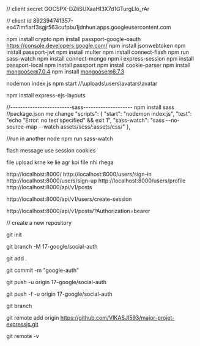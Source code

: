 // client secret
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

// client id
892394741357-eo47imfiarf3sgjr563cufpbu1jdnhun.apps.googleusercontent.com


npm install crypto
npm install passport-google-oauth
https://console.developers.google.com/
npm install jsonwebtoken
npm install passport-jwt
npm install multer
npm install connect-flash
npm run sass-watch
npm install connect-mongo
npm i express-session
npm install passport-local
npm install passport
npm install cookie-parser
npm install mongoose@7.0.4
npm install mongoose@6.7.3

nodemon index.js
npm start
//\uploads\\users\\avatars\\avatar

npm install express-ejs-layouts

//-------------------------sass--------------------
npm install sass
//package.json me change
"scripts": {
"start": "nodemon index.js",
"test": "echo \"Error: no test specified\" && exit 1",
"sass-watch": "sass --no-source-map --watch assets/scss/:assets/css/"
},

//run in another node
npm run sass-watch


flash message use session cookies

file upload krne ke lie agr koi file nhi rhega

http://localhost:8000/
http://localhost:8000/users/sign-in
http://localhost:8000/users/sign-up
http://localhost:8000/users/profile
http://localhost:8000/api/v1/posts

http://localhost:8000/api/v1/users/create-session

http://localhost:8000/api/v1/posts/?Authorization=bearer



// create a new repository

git init

git branch -M 17-google/social-auth

git add .

git commit -m "google-auth"

git push -u origin 17-google/social-auth

git push -f -u origin 17-google/social-auth

git branch

git remote add origin https://github.com/VIKASJI593/major-projet-expressjs.git

git remote -v
